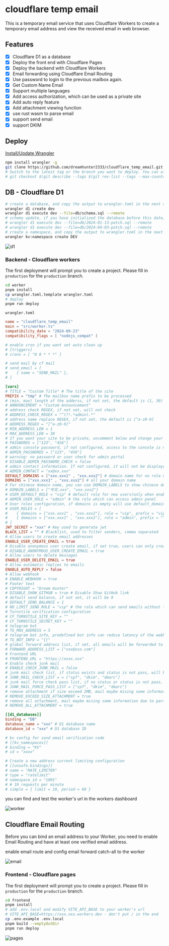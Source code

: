 # cloudflare temp email

This is a temporary email service that uses Cloudflare Workers to create a temporary email address and view the received email in web browser.

## Features

- [x] Cloudflare D1 as a database
- [x] Deploy the front end with Cloudflare Pages
- [x] Deploy the backend with Cloudflare Workers
- [x] Email forwarding using Cloudflare Email Routing
- [x] Use password to login to the previous mailbox again.
- [x] Get Custom Name Email
- [x] Support multiple languages
- [x] Add access authorization, which can be used as a private site
- [x] Add auto reply feature
- [x] Add attachment viewing function
- [x] use rust wasm to parse email
- [x] support send email
- [x] support DKIM

## Deploy

[Install/Update Wrangler](https://developers.cloudflare.com/workers/wrangler/install-and-update/)

```bash
npm install wrangler -g
git clone https://github.com/dreamhunter2333/cloudflare_temp_email.git
# Switch to the latest tag or the branch you want to deploy. You can also use the main branch directly.
# git checkout $(git describe --tags $(git rev-list --tags --max-count=1))
```

## DB - Cloudflare D1

```bash
# create a database, and copy the output to wrangler.toml in the next step
wrangler d1 create dev
wrangler d1 execute dev --file=db/schema.sql --remote
# schema update, if you have initialized the database before this date, you can execute this command to update
# wrangler d1 execute dev --file=db/2024-01-13-patch.sql --remote
# wrangler d1 execute dev --file=db/2024-04-03-patch.sql --remote
# create a namespace, and copy the output to wrangler.toml in the next step
wrangler kv:namespace create DEV
```

![d1](/readme_assets/d1.png)

### Backend - Cloudflare workers

The first deployment will prompt you to create a project. Please fill in `production` for the `production` branch.

```bash
cd worker
pnpm install
cp wrangler.toml.template wrangler.toml
# deploy
pnpm run deploy
```

`wrangler.toml`

```toml
name = "cloudflare_temp_email"
main = "src/worker.ts"
compatibility_date = "2024-09-23"
compatibility_flags = [ "nodejs_compat" ]

# enable cron if you want set auto clean up
# [triggers]
# crons = [ "0 0 * * *" ]

# send mail by cf mail
# send_email = [
#    { name = "SEND_MAIL" },
# ]

[vars]
# TITLE = "Custom Title" # The title of the site
PREFIX = "tmp" # The mailbox name prefix to be processed
# (min, max) length of the adderss, if not set, the default is (1, 30)
# ANNOUNCEMENT = "Custom Announcement"
# address check REGEX, if not set, will not check
# ADDRESS_CHECK_REGEX = "^(?!.*admin).*"
# address name replace REGEX, if not set, the default is [^a-z0-9]
# ADDRESS_REGEX = "[^a-z0-9]"
# MIN_ADDRESS_LEN = 1
# MAX_ADDRESS_LEN = 30
# If you want your site to be private, uncomment below and change your password
# PASSWORDS = ["123", "456"]
# admin console password, if not configured, access to the console is not allowed
# ADMIN_PASSWORDS = ["123", "456"]
# warning: no password or user check for admin portal
# DISABLE_ADMIN_PASSWORD_CHECK = false
# admin contact information. If not configured, it will not be displayed. Any string can be configured.
# ADMIN_CONTACT = "xx@xx.xxx"
DEFAULT_DOMAINS = ["xxx.xxx1" , "xxx.xxx2"] # domain name for no role users
DOMAINS = ["xxx.xxx1" , "xxx.xxx2"] # all your domain name
# For chinese domain name, you can use DOMAIN_LABELS to show chinese domain name
# DOMAIN_LABELS = ["中文.xxx", "xxx.xxx2"]
# USER_DEFAULT_ROLE = "vip" # default role for new users(only when enable mail verification)
# ADMIN_USER_ROLE = "admin" # the role which can access admin panel
# User roles configuration, if domains is empty will use default_domains, if prefix is null will use default prefix, if prefix is empty string will not use prefix
# USER_ROLES = [
#    { domains = ["xxx.xxx1" , "xxx.xxx2"], role = "vip", prefix = "vip" },
#    { domains = ["xxx.xxx1" , "xxx.xxx2"], role = "admin", prefix = "" },
# ]
JWT_SECRET = "xxx" # Key used to generate jwt
BLACK_LIST = "" # Blacklist, used to filter senders, comma separated
# Allow users to create email addresses
ENABLE_USER_CREATE_EMAIL = true
# Disable anonymous user create email, if set true, users can only create email addresses after logging in
# DISABLE_ANONYMOUS_USER_CREATE_EMAIL = true
# Allow users to delete messages
ENABLE_USER_DELETE_EMAIL = true
# Allow automatic replies to emails
ENABLE_AUTO_REPLY = false
# Allow webhook
# ENABLE_WEBHOOK = true
# Footer text
# COPYRIGHT = "Dream Hunter"
# DISABLE_SHOW_GITHUB = true # Disable Show GitHub link
# default send balance, if not set, it will be 0
# DEFAULT_SEND_BALANCE = 1
# NO_LIMIT_SEND_ROLE = "vip" # the role which can send emails without limit
# Turnstile verification configuration
# CF_TURNSTILE_SITE_KEY = ""
# CF_TURNSTILE_SECRET_KEY = ""
# telegram bot
# TG_MAX_ADDRESS = 5
# telegram bot info, predefined bot info can reduce latency of the webhook
# TG_BOT_INFO = "{}"
# global forward address list, if set, all emails will be forwarded to these addresses
# FORWARD_ADDRESS_LIST = ["xxx@xxx.com"]
# Frontend URL
# FRONTEND_URL = "https://xxxx.xxx"
# Enable check junk mail
# ENABLE_CHECK_JUNK_MAIL = false
# junk mail check list, if status exists and status is not pass, will be marked as junk mail
# JUNK_MAIL_CHECK_LIST = = ["spf", "dkim", "dmarc"]
# junk mail force check pass list, if no status or status is not pass, will be marked as junk mail
# JUNK_MAIL_FORCE_PASS_LIST = ["spf", "dkim", "dmarc"]
# remove attachment if size exceed 2MB, mail maybe mising some information due to parsing
# REMOVE_EXCEED_SIZE_ATTACHMENT = true
# remove all attachment, mail maybe mising some information due to parsing
# REMOVE_ALL_ATTACHMENT = true

[[d1_databases]]
binding = "DB"
database_name = "xxx" # D1 database name
database_id = "xxx" # D1 database ID

# kv config for send email verification code
# [[kv_namespaces]]
# binding = "KV"
# id = "xxxx"

# Create a new address current limiting configuration
# [[unsafe.bindings]]
# name = "RATE_LIMITER"
# type = "ratelimit"
# namespace_id = "1001"
# # 10 requests per minute
# simple = { limit = 10, period = 60 }
```

you can find and test the worker's url in the  workers dashboard

![worker](/readme_assets/worker.png)

## Cloudflare Email Routing

Before you can bind an email address to your Worker, you need to enable Email Routing and have at least one verified email address.

enable email route and config email forward catch-all to the worker

![email](/readme_assets/email.png)

### Frontend - Cloudflare pages

The first deployment will prompt you to create a project. Please fill in `production` for the `production` branch.

```bash
cd frontend
pnpm install
# add .env.local and modify VITE_API_BASE to your worker's url
# VITE_API_BASE=https://xxx.xxx.workers.dev - don't put / in the end
cp .env.example .env.local
pnpm build --emptyOutDir
pnpm run deploy
```

![pages](/readme_assets/pages.png)

